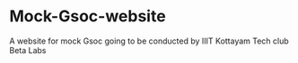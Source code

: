 # Mock-Gsoc-website
A website for mock Gsoc going to be conducted by IIIT Kottayam Tech club Beta Labs
